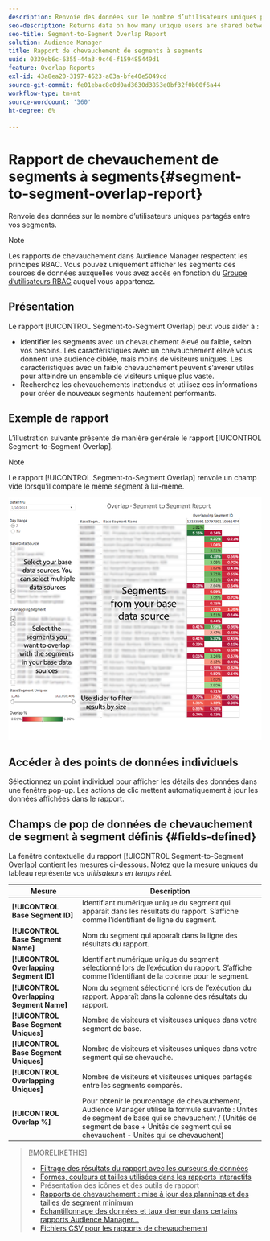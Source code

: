 ```yaml
---
description: Renvoie des données sur le nombre d’utilisateurs uniques partagés entre vos segments.
seo-description: Returns data on how many unique users are shared between your segments.
seo-title: Segment-to-Segment Overlap Report
solution: Audience Manager
title: Rapport de chevauchement de segments à segments
uuid: 0339eb6c-6355-44a3-9c46-f159485449d1
feature: Overlap Reports
exl-id: 43a8ea20-3197-4623-a03a-bfe40e5049cd
source-git-commit: fe01ebac8c0d0ad3630d3853e0bf32f0b00f6a44
workflow-type: tm+mt
source-wordcount: '360'
ht-degree: 6%

---
```


# Rapport de chevauchement de segments à segments{#segment-to-segment-overlap-report}

Renvoie des données sur le nombre d’utilisateurs uniques partagés entre vos segments.

>[!NOTE]
>
>Les rapports de chevauchement dans Audience Manager respectent les principes RBAC. Vous pouvez uniquement afficher les segments des sources de données auxquelles vous avez accès en fonction du [Groupe d’utilisateurs RBAC](/help/using/features/administration/administration-overview.md) auquel vous appartenez.

<!-- 

c_segment_segment_overlap.xml

 -->

## Présentation

Le rapport [!UICONTROL Segment-to-Segment Overlap] peut vous aider à :

* Identifier les segments avec un chevauchement élevé ou faible, selon vos besoins. Les caractéristiques avec un chevauchement élevé vous donnent une audience ciblée, mais moins de visiteurs uniques. Les caractéristiques avec un faible chevauchement peuvent s’avérer utiles pour atteindre un ensemble de visiteurs unique plus vaste.
* Recherchez les chevauchements inattendus et utilisez ces informations pour créer de nouveaux segments hautement performants.

## Exemple de rapport

L’illustration suivante présente de manière générale le rapport [!UICONTROL Segment-to-Segment Overlap].

>[!NOTE]
>
>Le rapport [!UICONTROL Segment-to-Segment Overlap] renvoie un champ vide lorsqu’il compare le même segment à lui-même.

![](assets/segment-to-segment-overlap.png)

## Accéder à des points de données individuels

Sélectionnez un point individuel pour afficher les détails des données dans une fenêtre pop-up. Les actions de clic mettent automatiquement à jour les données affichées dans le rapport.

## Champs de pop de données de chevauchement de segment à segment définis {#fields-defined}

<!-- 

r_s2s_data_pop.xml

 -->

La fenêtre contextuelle du rapport [!UICONTROL Segment-to-Segment Overlap] contient les mesures ci-dessous. Notez que la mesure uniques du tableau représente vos *utilisateurs en temps réel*.

| Mesure | Description |
|---|---|
| **[!UICONTROL Base Segment ID]** | Identifiant numérique unique du segment qui apparaît dans les résultats du rapport. S’affiche comme l’identifiant de ligne du segment. |
| **[!UICONTROL Base Segment Name]** | Nom du segment qui apparaît dans la ligne des résultats du rapport. |
| **[!UICONTROL Overlapping Segment ID]** | Identifiant numérique unique du segment sélectionné lors de l’exécution du rapport. S’affiche comme l’identifiant de la colonne pour le segment. |
| **[!UICONTROL Overlapping Segment Name]** | Nom du segment sélectionné lors de l’exécution du rapport. Apparaît dans la colonne des résultats du rapport. |
| **[!UICONTROL Base Segment Uniques]** | Nombre de visiteurs et visiteuses uniques dans votre segment de base. |
| **[!UICONTROL Base Segment Uniques]** | Nombre de visiteurs et visiteuses uniques dans votre segment qui se chevauche. |
| **[!UICONTROL Overlapping Uniques]** | Nombre de visiteurs et visiteuses uniques partagés entre les segments comparés. |
| **[!UICONTROL Overlap %]** | Pour obtenir le pourcentage de chevauchement, Audience Manager utilise la formule suivante : Unités de segment de base qui se chevauchent / (Unités de segment de base + Unités de segment qui se chevauchent - Unités qui se chevauchent) |



>[!MORELIKETHIS]
>
>* [Filtrage des résultats du rapport avec les curseurs de données](../../reporting/dynamic-reports/data-sliders.md)
>* [Formes, couleurs et tailles utilisées dans les rapports interactifs](../../reporting/dynamic-reports/interactive-report-technology.md#shapes-colors-sizes)
>* Présentation des icônes et des outils de rapport [](../../reporting/dynamic-reports/interactive-report-technology.md#icons-tools-explained)
>* [Rapports de chevauchement : mise à jour des plannings et des tailles de segment minimum](../../reporting/dynamic-reports/overlap-minimum-segment-size.md)
>* [Échantillonnage des données et taux d’erreur dans certains rapports Audience Manager...](../../reporting/report-sampling.md)
>* [Fichiers CSV pour les rapports de chevauchement](../../reporting/dynamic-reports/overlap-csv-files.md)
